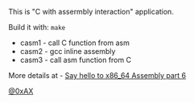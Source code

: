 This is "C with assermbly interaction" application.

Build it with: `make`

  * casm1 - call C function from asm
  * casm2 - gcc inline assembly
  * casm3 - call asm function from C

More details at - [Say hello to x86_64 Assembly part 6](https://github.com/0xAX/asm/blob/master/content/asm_7.md)

[@0xAX](https://x.com/0xAX)
